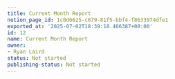 ```yaml
---
title: Current Month Report
notion_page_id: 1c0d6625-c679-81f5-bbf4-f8633974dfe1
exported_at: '2025-07-02T18:39:18.466387+00:00'
id: 12
name: Current Month Report
owner:
- Ryan Laird
status: Not started
publishing-status: Not started
---
```


<!-- Unsupported block type: column_list -->